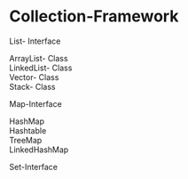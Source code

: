 # Collection-Framework

List- Interface

ArrayList- Class\
LinkedList- Class\
Vector- Class\
Stack- Class

Map-Interface

HashMap\
Hashtable\
TreeMap\
LinkedHashMap

Set-Interface




